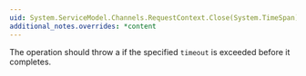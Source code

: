 ```yaml
---
uid: System.ServiceModel.Channels.RequestContext.Close(System.TimeSpan)
additional_notes.overrides: *content
---
```


<p>The operation should throw a <xref href="System.TimeoutException"></xref> if the specified <code>timeout</code> is exceeded before it completes.</p>


